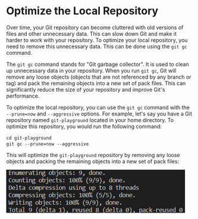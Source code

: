 # Optimize the Local Repository

Over time, your Git repository can become cluttered with old versions of files and other unnecessary data. This can slow down Git and make it harder to work with your repository. To optimize your local repository, you need to remove this unnecessary data. This can be done using the `git gc` command.

The `git gc` command stands for "Git garbage collector". It is used to clean up unnecessary data in your repository. When you run `git gc`, Git will remove any loose objects (objects that are not referenced by any branch or tag) and pack the remaining objects into a new set of pack files. This can significantly reduce the size of your repository and improve Git's performance.

To optimize the local repository, you can use the `git gc` command with the `--prune=now` and `--aggressive` options. For example, let's say you have a Git repository named `git-playground` located in your home directory. To optimize this repository, you would run the following command:

```shell
cd git-playground
git gc --prune=now --aggressive
```

This will optimize the `git-playground` repository by removing any loose objects and packing the remaining objects into a new set of pack files:

![<result>](assets/challenge-optimize-repository-step1-1.png)
